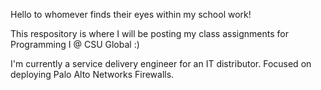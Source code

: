 Hello to whomever finds their eyes within my school work!

This respository is where I will be posting my class assignments for Programming I @ CSU Global :)

I'm currently a service delivery engineer for an IT distributor.  Focused on deploying Palo Alto Networks Firewalls.
